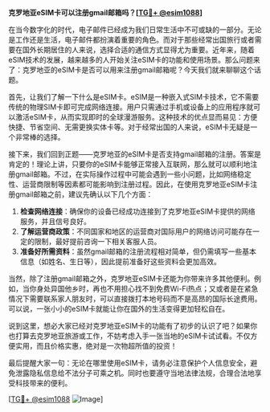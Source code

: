 **克罗地亚eSIM卡可以注册gmail邮箱吗？[[TG💪+ @esim1088](https://t.me/s/esim1088)]**

在当今数字化的时代，电子邮件已经成为我们日常生活中不可或缺的一部分。无论是工作还是生活，电子邮件都扮演着重要的角色。而对于那些经常出国旅行或者需要在国外长期居住的人来说，选择合适的通信方式显得尤为重要。近年来，随着eSIM技术的发展，越来越多的人开始关注eSIM卡的功能和使用场景。那么问题来了：克罗地亚的eSIM卡是否可以用来注册gmail邮箱呢？今天我们就来聊聊这个话题。

首先，让我们了解一下什么是eSIM卡。eSIM是一种嵌入式SIM卡技术，它不需要传统的物理SIM卡即可完成网络连接。用户只需通过手机或设备上的应用程序就可以激活eSIM卡，从而实现即时的全球漫游服务。这种技术的优点显而易见：方便快捷、节省空间、无需更换实体卡等。对于经常出国的人来说，eSIM卡无疑是一个非常棒的选择。

接下来，我们回到正题——克罗地亚的eSIM卡是否支持gmail邮箱的注册。答案是肯定的！理论上讲，只要你的eSIM卡能够正常接入互联网，那么就可以顺利地注册gmail邮箱。不过，在实际操作过程中可能会遇到一些小问题，比如网络稳定性、运营商限制等因素都可能影响到注册过程。因此，在使用克罗地亚eSIM卡注册gmail邮箱之前，建议先确认以下几个方面：

1. **检查网络连接**：确保你的设备已经成功连接到了克罗地亚eSIM卡提供的网络服务，并且信号良好。
2. **了解运营商政策**：不同国家和地区的运营商对国际用户的网络访问可能存在一定的限制，最好提前咨询一下相关客服人员。
3. **准备好所需资料**：虽然gmail邮箱的注册流程相对简单，但仍需填写一些基本信息（如姓名、生日等），因此提前准备好这些资料会更加高效。

当然，除了注册gmail邮箱之外，克罗地亚eSIM卡还能为你带来许多其他便利。例如，当你身处异国他乡时，再也不用担心找不到免费Wi-Fi热点；又或者是在紧急情况下需要联系家人朋友时，可以直接拨打本地号码而不是高昂的国际长途费用。可以说，一张小小的eSIM卡就能让你在国外的生活变得更加轻松自在。

说到这里，想必大家已经对克罗地亚eSIM卡的功能有了初步的认识了吧？如果你也打算去克罗地亚旅游或工作，不妨考虑入手一张当地的eSIM卡试试看。不仅方便实用，而且价格实惠，绝对是一次物超所值的投资！

最后提醒大家一句：无论在哪里使用eSIM卡，请务必注意保护个人信息安全，避免泄露隐私信息给不法分子可乘之机。同时也要遵守当地法律法规，合理合法地享受科技带来的便利。

[[TG💪+ @esim1088](https://t.me/s/esim1088) ![Image](https://i.postimg.cc/4NQfJmqS/Snipaste-2025-05-13-00-14-12.png)]